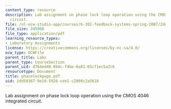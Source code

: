 ```yaml
---
content_type: resource
description: Lab assignment on phase lock loop operation using the CMOS 4046 integrated
  circuit.
file: /ol-ocw-studio-app/courses/6-302-feedback-systems-spring-2007/2dd503679e105926cee1c2808c2a5618_phaselockpage.pdf
file_size: 245968
file_type: application/pdf
learning_resource_types:
- Laboratory Assignments
license: https://creativecommons.org/licenses/by-nc-sa/4.0/
ocw_type: OCWFile
parent_title: Labs
parent_type: CourseSection
parent_uid: d764ed48-894c-f4be-6a81-65cf1ec5a2c6
resourcetype: Document
title: phaselockpage.pdf
uid: 2dd50367-9e10-5926-cee1-c2808c2a5618
---
```

Lab assignment on phase lock loop operation using the CMOS 4046 integrated circuit.